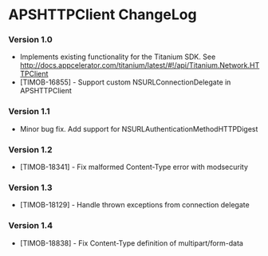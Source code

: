 # APSHTTPClient ChangeLog #


### Version 1.0 ###

* Implements existing functionality for the Titanium SDK. See http://docs.appcelerator.com/titanium/latest/#!/api/Titanium.Network.HTTPClient
* [TIMOB-16855] - Support custom NSURLConnectionDelegate in APSHTTPClient

### Version 1.1 ###

* Minor bug fix. Add support for NSURLAuthenticationMethodHTTPDigest

### Version 1.2 ###

* [TIMOB-18341] - Fix malformed Content-Type error with modsecurity

### Version 1.3 ###

* [TIMOB-18129] - Handle thrown exceptions from connection delegate

### Version 1.4 ###

* [TIMOB-18838] - Fix Content-Type definition of multipart/form-data